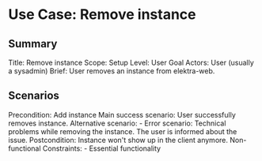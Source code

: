 # Use Case: Remove instance

## Summary

Title: Remove instance
Scope: Setup
Level: User Goal
Actors: User (usually a sysadmin)
Brief: User removes an instance from elektra-web.

## Scenarios

Precondition: Add instance
Main success scenario: User successfully removes instance.
Alternative scenario: -
Error scenario: Technical problems while removing the instance. The user is informed about the issue.
Postcondition: Instance won't show up in the client anymore.
Non-functional Constraints:
	- Essential functionality
